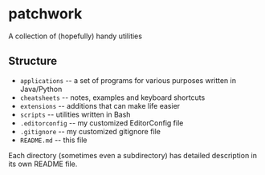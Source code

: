 # patchwork

A collection of (hopefully) handy utilities

## Structure

- `applications` -- a set of programs for various purposes written in Java/Python
- `cheatsheets` -- notes, examples and keyboard shortcuts
- `extensions` -- additions that can make life easier
- `scripts` -- utilities written in Bash
- `.editorconfig` -- my customized EditorConfig file
- `.gitignore` -- my customized gitignore file
- `README.md` -- this file

Each directory (sometimes even a subdirectory) has detailed description in its own README file.

